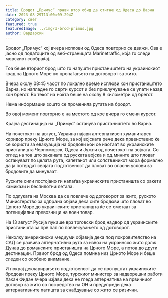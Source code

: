 ```yaml
---
title: Бродот „Примус“ прави втор обид да стигне од Одеса до Варна
date: 2023-08-29T13:00:09.294Z
category: свет
featured: true
featuredImage: ../img/3-brod-primus.jpg
author: Вардарски
---
```

Бродот „Примус“ кој вчера исплови од Одеса повторно се движи. Ова е јасно од податоците од веб-страницата Marinetraffic, која го следи морскиот сообраќај.

Тоа беше вториот брод што го напушти пристаништето на украинскиот град на Црното Море по пропаѓањето на договорот за жито.

Вчера околу 08:45 часот по локално време исплови кон пристаништето Варна, но напладне го сврти курсот и без приклучување се упати назад кон брегот. Во текот на ноќта беше на околу 8 километри од брегот.

Нема информации зошто се променила рутата на бродот.

Во овој момент повторно е на местото од кое вчера го смени курсот.

Крајна дестинација на „Примус“ останува пристаништето во Варна.

На почетокот на август, Украина најави алтернативен хуманитарен коридор преку Црното Море, за кој војската рече дека првенствено ќе се користи за евакуација на бродови кои се наоѓаат во украинските пристаништа Черноморск, Одеса и Јужни од почетокот на војната.
Со оглед на тоа што заканата од руската војска и од мините што пловат остануваат по целата рута, капетанот или сопственикот мора формално да ја потврдат својата подготвеност да пловат во опасни услови за бродовите да минуваат.

Руските сили постојано ги напаѓаа украинските пристаништа со ракети камикази и беспилотни летала.

По одлуката на Москва да се повлече од договорот за жито, руското Министерство за одбрана објави дека сите бродови што пловат во Црното Море до украинските пристаништа ќе се сметаат за потенцијални превозници на воен товар.

На 13 август Русија пукаше врз трговски брод надвор од украинските пристаништа за прв пат по повлекувањето од договорот.

Неколку американски медиуми објавија дека под покровителство на САД се развива алтернативна рута за извоз на украинско жито долж Дунав до романските пристаништа на Црното Море, а потоа до други дестинации. Првиот брод од Одеса помина низ Црното Море и беше следен со особено внимание.

И покрај декларирањето подготвеност да се пропуштат украинските бродови преку Црното Море, турскиот министер за надворешни работи Хакан Фидан вчера изјави дека не гледа алтернатива на првичниот договор за жито со посредство на ОН и предупреди дека алтернативните патишта за снабдување со жито се ризични.